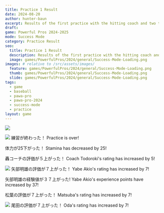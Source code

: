 ```yaml
---
title: Practice 1 Result
date: 2024-08-20
author: hunter-baun
excerpt: Results of the first practice with the hitting coach and two teammates
draft: 
game: Powerful Pros 2024-2025
mode: Success Mode
category: Practice Result
seo:
  title: Practice 1 Result
  description: Results of the first practice with the hitting coach and two teammates
  image: games/PowerfulPros/2024/general/Success-Mode-Loading.png
images: # relative to /src/assets/images/
  feature: games/PowerfulPros/2024/general/Success-Mode-Loading.png
  thumb: games/PowerfulPros/2024/general/Success-Mode-Loading.png
  slide: games/PowerfulPros/2024/general/Success-Mode-Loading.png
tags:
  - game
  - baseball
  - pawa-pro
  - pawa-pro-2024
  - success-mode
  - practice
layout: game
---
```


![](/assets/images/games/PowerfulPros/2024/SuccessMode/Play/Practices/1/1.png)

![](/assets/images/games/PowerfulPros/2024/SuccessMode/Play/Practices/1/3.png)
練習が終わった！
Practice is over!

体力が25下がった！
Stamina has decreased by 25!

轟コーチの評価が５上がった！
Coach Todoroki's rating has increased by 5!

![](/assets/images/games/PowerfulPros/2024/SuccessMode/Play/Practices/1/4.png)
矢部明雄の評価が７上がった！
Yabe Akio's rating has increased by 7!

矢部明雄の経験値が３７上がった!
Yabe Akio's experience points have increased by 37!

松葉の評価が７上がった！
Matsuba's rating has increased by 7!

![](/assets/images/games/PowerfulPros/2024/SuccessMode/Play/Practices/1/5.png)
尾田の評価が７上がった！
Oda's rating has increased by 7!